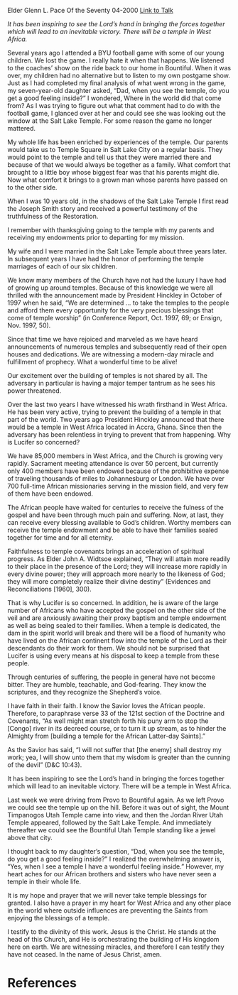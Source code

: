 Elder Glenn L. Pace
Of the Seventy
04-2000
[Link to Talk](https://www.churchofjesuschrist.org/study/general-conference/2000/04/a-temple-for-west-africa?lang=eng)

_It has been inspiring to see the Lord’s hand in bringing the forces together which will lead to an inevitable victory. There will be a temple in West Africa._

Several years ago I attended a BYU football game with some of our young children. We lost the game. I really hate it when that happens. We listened to the coaches’ show on the ride back to our home in Bountiful. When it was over, my children had no alternative but to listen to my own postgame show. Just as I had completed my final analysis of what went wrong in the game, my seven-year-old daughter asked, “Dad, when you see the temple, do you get a good feeling inside?” I wondered, Where in the world did that come from? As I was trying to figure out what that comment had to do with the football game, I glanced over at her and could see she was looking out the window at the Salt Lake Temple. For some reason the game no longer mattered.

My whole life has been enriched by experiences of the temple. Our parents would take us to Temple Square in Salt Lake City on a regular basis. They would point to the temple and tell us that they were married there and because of that we would always be together as a family. What comfort that brought to a little boy whose biggest fear was that his parents might die. Now what comfort it brings to a grown man whose parents have passed on to the other side.

When I was 10 years old, in the shadows of the Salt Lake Temple I first read the Joseph Smith story and received a powerful testimony of the truthfulness of the Restoration.

I remember with thanksgiving going to the temple with my parents and receiving my endowments prior to departing for my mission.

My wife and I were married in the Salt Lake Temple about three years later. In subsequent years I have had the honor of performing the temple marriages of each of our six children.

We know many members of the Church have not had the luxury I have had of growing up around temples. Because of this knowledge we were all thrilled with the announcement made by President Hinckley in October of 1997 when he said, “We are determined … to take the temples to the people and afford them every opportunity for the very precious blessings that come of temple worship” (in Conference Report, Oct. 1997, 69; or Ensign, Nov. 1997, 50).

Since that time we have rejoiced and marveled as we have heard announcements of numerous temples and subsequently read of their open houses and dedications. We are witnessing a modern-day miracle and fulfillment of prophecy. What a wonderful time to be alive!

Our excitement over the building of temples is not shared by all. The adversary in particular is having a major temper tantrum as he sees his power threatened.

Over the last two years I have witnessed his wrath firsthand in West Africa. He has been very active, trying to prevent the building of a temple in that part of the world. Two years ago President Hinckley announced that there would be a temple in West Africa located in Accra, Ghana. Since then the adversary has been relentless in trying to prevent that from happening. Why is Lucifer so concerned?

We have 85,000 members in West Africa, and the Church is growing very rapidly. Sacrament meeting attendance is over 50 percent, but currently only 400 members have been endowed because of the prohibitive expense of traveling thousands of miles to Johannesburg or London. We have over 700 full-time African missionaries serving in the mission field, and very few of them have been endowed.

The African people have waited for centuries to receive the fulness of the gospel and have been through much pain and suffering. Now, at last, they can receive every blessing available to God’s children. Worthy members can receive the temple endowment and be able to have their families sealed together for time and for all eternity.

Faithfulness to temple covenants brings an acceleration of spiritual progress. As Elder John A. Widtsoe explained, “They will attain more readily to their place in the presence of the Lord; they will increase more rapidly in every divine power; they will approach more nearly to the likeness of God; they will more completely realize their divine destiny” (Evidences and Reconciliations [1960], 300).

That is why Lucifer is so concerned. In addition, he is aware of the large number of Africans who have accepted the gospel on the other side of the veil and are anxiously awaiting their proxy baptism and temple endowment as well as being sealed to their families. When a temple is dedicated, the dam in the spirit world will break and there will be a flood of humanity who have lived on the African continent flow into the temple of the Lord as their descendants do their work for them. We should not be surprised that Lucifer is using every means at his disposal to keep a temple from these people.

Through centuries of suffering, the people in general have not become bitter. They are humble, teachable, and God-fearing. They know the scriptures, and they recognize the Shepherd’s voice.

I have faith in their faith. I know the Savior loves the African people. Therefore, to paraphrase verse 33 of the 121st section of the Doctrine and Covenants, “As well might man stretch forth his puny arm to stop the [Congo] river in its decreed course, or to turn it up stream, as to hinder the Almighty from [building a temple for the African Latter-day Saints].”

As the Savior has said, “I will not suffer that [the enemy] shall destroy my work; yea, I will show unto them that my wisdom is greater than the cunning of the devil” (D&C 10:43).

It has been inspiring to see the Lord’s hand in bringing the forces together which will lead to an inevitable victory. There will be a temple in West Africa.

Last week we were driving from Provo to Bountiful again. As we left Provo we could see the temple up on the hill. Before it was out of sight, the Mount Timpanogos Utah Temple came into view, and then the Jordan River Utah Temple appeared, followed by the Salt Lake Temple. And immediately thereafter we could see the Bountiful Utah Temple standing like a jewel above that city.

I thought back to my daughter’s question, “Dad, when you see the temple, do you get a good feeling inside?” I realized the overwhelming answer is, “Yes, when I see a temple I have a wonderful feeling inside.” However, my heart aches for our African brothers and sisters who have never seen a temple in their whole life.

It is my hope and prayer that we will never take temple blessings for granted. I also have a prayer in my heart for West Africa and any other place in the world where outside influences are preventing the Saints from enjoying the blessings of a temple.

I testify to the divinity of this work. Jesus is the Christ. He stands at the head of this Church, and He is orchestrating the building of His kingdom here on earth. We are witnessing miracles, and therefore I can testify they have not ceased. In the name of Jesus Christ, amen.

# References
